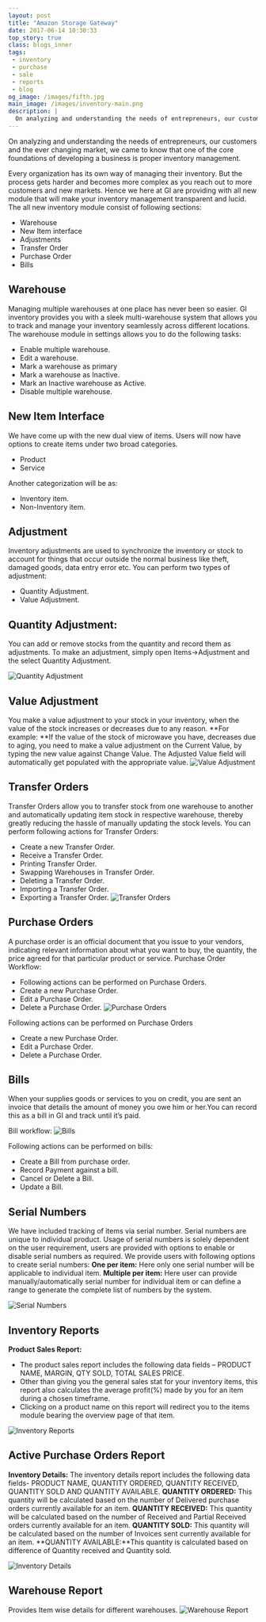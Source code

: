 ```yaml
---
layout: post
title: "Amazon Storage Gateway"
date: 2017-06-14 10:30:33
top_story: true
class: blogs_inner
tags: 
 - inventory
 - purchase
 - sale
 - reports
 - blog
og_image: /images/fifth.jpg
main_image: /images/inventory-main.png
description: |
  On analyzing and understanding the needs of entrepreneurs, our customers and the ever changing market, we came to know that one of the core foundations of developing a business is proper inventory management.
---
```

On analyzing and understanding the needs of entrepreneurs, our customers and the ever changing market, we came to know that one of the core foundations of developing a business is proper inventory management.

<!--more-->

Every organization has its own way of managing their inventory. But the process gets harder and becomes more complex as you reach out to more customers and new markets. Hence we here at GI are providing with all new module that will make your inventory management transparent and lucid.
The all new inventory module consist of following sections:
* Warehouse
* New Item interface
* Adjustments
* Transfer Order
* Purchase Order
* Bills
    
##  Warehouse
 Managing multiple warehouses at one place has never been so easier. GI inventory provides you with a sleek multi-warehouse system  that allows you to track and manage your inventory seamlessly across different locations.
The warehouse module in settings allows you to do the following tasks:
    
* Enable multiple warehouse.
* Edit a warehouse.
* Mark a warehouse as primary
* Mark a warehouse as Inactive.
* Mark an Inactive warehouse as Active.
* Disable multiple warehouse.


##  New Item Interface
<p>We have come up with the new dual view of items. Users will now have options to create items under two broad categories.</p>

* Product
* Service

<p>Another categorization will be as:</p>

* Inventory item.
* Non-Inventory item.


## Adjustment
Inventory adjustments are used to synchronize the inventory or stock to account for things that occur outside the normal business like theft, damaged goods, data entry error etc.
You can perform two types of adjustment:

* Quantity Adjustment.
* Value Adjustment.


## Quantity Adjustment: 
You can add or remove stocks from the quantity and record them as adjustments.  To make an adjustment, simply open Items->Adjustment and the select Quantity Adjustment.

![Quantity Adjustment](/images/quantity-adjustment.png)

## Value Adjustment
You make a value adjustment to your stock in your inventory, when the value of the stock increases or decreases due to any reason.
**For example: **If the value of the stock of microwave you have, decreases due to aging, you need to make a value adjustment on the Current Value, by typing the new value against Change Value. The Adjusted Value field will automatically get populated with the appropriate value.
![Value Adjustment](/images/value-adjustment.png)

## Transfer Orders
Transfer Orders allow you to transfer stock from one warehouse to another and automatically updating item stock in respective warehouse, thereby greatly reducing the hassle of manually updating the stock levels.
You can perform following actions for Transfer Orders:

* Create a new Transfer Order.
* Receive a Transfer Order.
* Printing Transfer Order.
* Swapping Warehouses in Transfer Order.
*  Deleting a Transfer Order.
* Importing a Transfer Order.
* Exporting  a Transfer Order.
![Transfer Orders](/images/transfer-order.png)

## Purchase Orders
A purchase order is an official document that you issue to your vendors, indicating relevant information about what you want to buy, the quantity, the price agreed for that particular product or service.
Purchase Order Workflow:

* Following actions can be performed on Purchase Orders.
* Create a new Purchase Order.
* Edit a Purchase Order.
* Delete a Purchase Order.
![Purchase Orders](/images/purchase-order.png)

Following actions can be performed on Purchase Orders

* Create a new Purchase Order.
* Edit a Purchase Order.
* Delete a Purchase Order.


## Bills
When your supplies goods or services to you on credit, you are sent an invoice that details the amount of money you owe him or her.You can record this as a bill in GI and track until it’s paid.

Bill workflow:
 ![Bills](/images/bills.png)
 
Following actions can be performed on bills:

* Create a Bill from purchase order.
* Record Payment against a bill.
* Cancel or Delete a Bill.
* Update a Bill.


## Serial Numbers
We have included tracking of items via serial number. Serial numbers are unique to individual product. Usage of serial numbers is solely dependent on the user requirement, users are provided with options to enable or disable serial numbers as required.
We provide users with following options to create serial numbers:
**One per item:** Here only one serial number will be applicable to individual item.
**Multiple per item:** Here user can provide manually/automatically  serial number for individual item or can define a range to generate the complete list of numbers by the system.</p>
![Serial Numbers](/images/serial.png)

## Inventory Reports

**Product Sales Report:**

* The product sales report includes the following data fields – PRODUCT NAME, MARGIN, QTY SOLD, TOTAL SALES PRICE.
* Other than giving you the general sales stat for your inventory items, this report also calculates the average profit(%) made by you for an item during a chosen timeframe.
* Clicking on a product name on this report will redirect you to the items module bearing the overview page of that item.

![Inventory Reports](/images/product-sales-report.png)

## Active Purchase Orders Report
**Inventory Details:**
The inventory details report includes the following data fields- PRODUCT NAME,  QUANTITY ORDERED, QUANTITY RECEIVED, QUANTITY SOLD AND QUANTITY AVAILABLE.
**QUANTITY ORDERED:** This quantity will be calculated based on the number of Delivered purchase orders currently available for an item.
**QUANTITY RECEIVED:** This quantity will be calculated based on the number of Received and Partial Received orders currently available for an item.
**QUANTITY SOLD:** This quantity will be calculated based on the number of Invoices sent currently available for an item.
**QUANTITY AVAILABLE:**This quantity is calculated based on difference of Quantity received and Quantity sold.

![Inventory Details](/images/inventory-details.png)

## Warehouse Report
Provides Item wise details for different warehouses.
![Warehouse Report](/images/warehouse.png)
